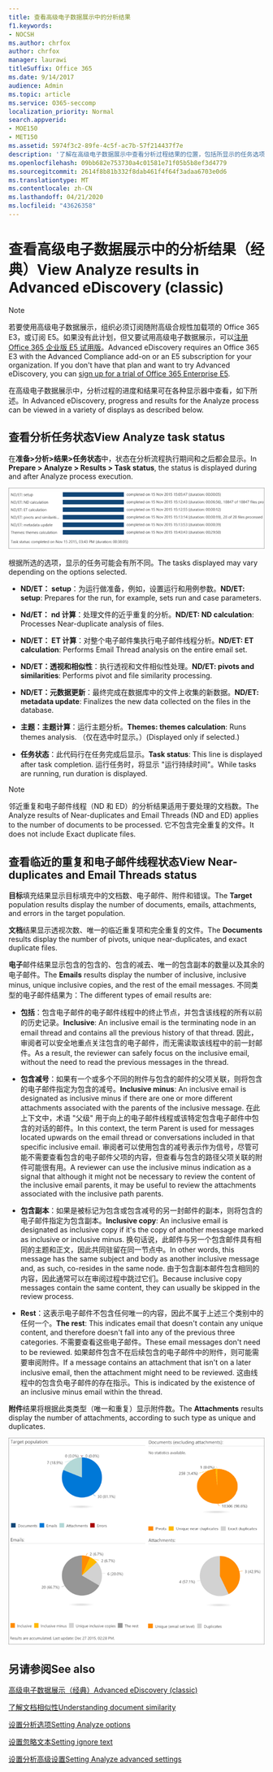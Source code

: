 ```yaml
---
title: 查看高级电子数据展示中的分析结果
f1.keywords:
- NOCSH
ms.author: chrfox
author: chrfox
manager: laurawi
titleSuffix: Office 365
ms.date: 9/14/2017
audience: Admin
ms.topic: article
ms.service: O365-seccomp
localization_priority: Normal
search.appverid:
- MOE150
- MET150
ms.assetid: 5974f3c2-89fe-4c5f-ac7b-57f214437f7e
description: '了解在高级电子数据展示中查看分析过程结果的位置，包括所显示的任务选项的定义。  '
ms.openlocfilehash: 09bb682e753730a4c01581e71f05b5b8ef3d4779
ms.sourcegitcommit: 2614f8b81b332f8dab461f4f64f3adaa6703e0d6
ms.translationtype: MT
ms.contentlocale: zh-CN
ms.lasthandoff: 04/21/2020
ms.locfileid: "43626358"
---
```

# <a name="view-analyze-results-in-advanced-ediscovery-classic"></a><span data-ttu-id="947c5-103">查看高级电子数据展示中的分析结果（经典）</span><span class="sxs-lookup"><span data-stu-id="947c5-103">View Analyze results in Advanced eDiscovery (classic)</span></span>

> [!NOTE]
> <span data-ttu-id="947c5-p101">若要使用高级电子数据展示，组织必须订阅随附高级合规性加载项的 Office 365 E3，或订阅 E5。如果没有此计划，但又要试用高级电子数据展示，可以[注册 Office 365 企业版 E5 试用版](https://go.microsoft.com/fwlink/p/?LinkID=698279)。</span><span class="sxs-lookup"><span data-stu-id="947c5-p101">Advanced eDiscovery requires an Office 365 E3 with the Advanced Compliance add-on or an E5 subscription for your organization. If you don't have that plan and want to try Advanced eDiscovery, you can [sign up for a trial of Office 365 Enterprise E5](https://go.microsoft.com/fwlink/p/?LinkID=698279).</span></span> 
  
<span data-ttu-id="947c5-106">在高级电子数据展示中，分析过程的进度和结果可在各种显示器中查看，如下所述。</span><span class="sxs-lookup"><span data-stu-id="947c5-106">In Advanced eDiscovery, progress and results for the Analyze process can be viewed in a variety of displays as described below.</span></span>
  
## <a name="view-analyze-task-status"></a><span data-ttu-id="947c5-107">查看分析任务状态</span><span class="sxs-lookup"><span data-stu-id="947c5-107">View Analyze task status</span></span>

<span data-ttu-id="947c5-108">在**准备\>分析\>结果\>任务状态**中，状态在分析流程执行期间和之后都会显示。</span><span class="sxs-lookup"><span data-stu-id="947c5-108">In **Prepare \> Analyze \> Results \> Task status**, the status is displayed during and after Analyze process execution.</span></span> 
  
![分析任务状态](../media/d0372978-ce08-4f4e-a1fc-aa918ae44364.png)
  
<span data-ttu-id="947c5-110">根据所选的选项，显示的任务可能会有所不同。</span><span class="sxs-lookup"><span data-stu-id="947c5-110">The tasks displayed may vary depending on the options selected.</span></span> 
  
- <span data-ttu-id="947c5-111">**ND/ET： setup**：为运行做准备，例如，设置运行和用例参数。</span><span class="sxs-lookup"><span data-stu-id="947c5-111">**ND/ET: setup**: Prepares for the run, for example, sets run and case parameters.</span></span>
    
- <span data-ttu-id="947c5-112">**Nd/ET： nd 计算**：处理文件的近乎重复的分析。</span><span class="sxs-lookup"><span data-stu-id="947c5-112">**ND/ET: ND calculation**: Processes Near-duplicate analysis of files.</span></span>
    
- <span data-ttu-id="947c5-113">**ND/ET： ET 计算**：对整个电子邮件集执行电子邮件线程分析。</span><span class="sxs-lookup"><span data-stu-id="947c5-113">**ND/ET: ET calculation**: Performs Email Thread analysis on the entire email set.</span></span>
    
- <span data-ttu-id="947c5-114">**ND/ET：透视和相似性**：执行透视和文件相似性处理。</span><span class="sxs-lookup"><span data-stu-id="947c5-114">**ND/ET: pivots and similarities**: Performs pivot and file similarity processing.</span></span>
    
- <span data-ttu-id="947c5-115">**ND/ET：元数据更新**：最终完成在数据库中的文件上收集的新数据。</span><span class="sxs-lookup"><span data-stu-id="947c5-115">**ND/ET: metadata update**: Finalizes the new data collected on the files in the database.</span></span>
    
- <span data-ttu-id="947c5-116">**主题：主题计算**：运行主题分析。</span><span class="sxs-lookup"><span data-stu-id="947c5-116">**Themes: themes calculation**: Runs themes analysis.</span></span> <span data-ttu-id="947c5-117">（仅在选中时显示。）</span><span class="sxs-lookup"><span data-stu-id="947c5-117">(Displayed only if selected.)</span></span>
    
- <span data-ttu-id="947c5-118">**任务状态**：此代码行在任务完成后显示。</span><span class="sxs-lookup"><span data-stu-id="947c5-118">**Task status**: This line is displayed after task completion.</span></span> <span data-ttu-id="947c5-119">运行任务时，将显示 "运行持续时间"。</span><span class="sxs-lookup"><span data-stu-id="947c5-119">While tasks are running, run duration is displayed.</span></span>
    
> [!NOTE]
> <span data-ttu-id="947c5-120">邻近重复和电子邮件线程（ND 和 ED）的分析结果适用于要处理的文档数。</span><span class="sxs-lookup"><span data-stu-id="947c5-120">The Analyze results of Near-duplicates and Email Threads (ND and ED) applies to the number of documents to be processed.</span></span> <span data-ttu-id="947c5-121">它不包含完全重复的文件。</span><span class="sxs-lookup"><span data-stu-id="947c5-121">It does not include Exact duplicate files.</span></span> 
  
## <a name="view-near-duplicates-and-email-threads-status"></a><span data-ttu-id="947c5-122">查看临近的重复和电子邮件线程状态</span><span class="sxs-lookup"><span data-stu-id="947c5-122">View Near-duplicates and Email Threads status</span></span>

<span data-ttu-id="947c5-123">**目标**填充结果显示目标填充中的文档数、电子邮件、附件和错误。</span><span class="sxs-lookup"><span data-stu-id="947c5-123">The **Target** population results display the number of documents, emails, attachments, and errors in the target population.</span></span> 
  
<span data-ttu-id="947c5-124">**文档**结果显示透视次数、唯一的临近重复项和完全重复的文件。</span><span class="sxs-lookup"><span data-stu-id="947c5-124">The **Documents** results display the number of pivots, unique near-duplicates, and exact duplicate files.</span></span> 
  
<span data-ttu-id="947c5-125">**电子**邮件结果显示包含的包含的、包含的减去、唯一的包含副本的数量以及其余的电子邮件。</span><span class="sxs-lookup"><span data-stu-id="947c5-125">The **Emails** results display the number of inclusive, inclusive minus, unique inclusive copies, and the rest of the email messages.</span></span> <span data-ttu-id="947c5-126">不同类型的电子邮件结果为：</span><span class="sxs-lookup"><span data-stu-id="947c5-126">The different types of email results are:</span></span> 
  
- <span data-ttu-id="947c5-127">**包括**：包含电子邮件的电子邮件线程中的终止节点，并包含该线程的所有以前的历史记录。</span><span class="sxs-lookup"><span data-stu-id="947c5-127">**Inclusive**: An inclusive email is the terminating node in an email thread and contains all the previous history of that thread.</span></span> <span data-ttu-id="947c5-128">因此，审阅者可以安全地重点关注包含的电子邮件，而无需读取该线程中的前一封邮件。</span><span class="sxs-lookup"><span data-stu-id="947c5-128">As a result, the reviewer can safely focus on the inclusive email, without the need to read the previous messages in the thread.</span></span> 
    
- <span data-ttu-id="947c5-129">**包含减号**：如果有一个或多个不同的附件与包含的邮件的父项关联，则将包含的电子邮件指定为包含的减号。</span><span class="sxs-lookup"><span data-stu-id="947c5-129">**Inclusive minus**: An inclusive email is designated as inclusive minus if there are one or more different attachments associated with the parents of the inclusive message.</span></span> <span data-ttu-id="947c5-130">在此上下文中，术语 "父级" 用于向上的电子邮件线程或该特定包含电子邮件中包含的对话的邮件。</span><span class="sxs-lookup"><span data-stu-id="947c5-130">In this context, the term Parent is used for messages located upwards on the email thread or conversations included in that specific inclusive email.</span></span> <span data-ttu-id="947c5-131">审阅者可以使用包含的减号表示作为信号，尽管可能不需要查看包含的电子邮件父项的内容，但查看与包含的路径父项关联的附件可能很有用。</span><span class="sxs-lookup"><span data-stu-id="947c5-131">A reviewer can use the inclusive minus indication as a signal that although it might not be necessary to review the content of the inclusive email parents, it may be useful to review the attachments associated with the inclusive path parents.</span></span> 
    
- <span data-ttu-id="947c5-132">**包含副本**：如果是被标记为包含或包含减号的另一封邮件的副本，则将包含的电子邮件指定为包含副本。</span><span class="sxs-lookup"><span data-stu-id="947c5-132">**Inclusive copy**: An inclusive email is designated as inclusive copy if it's the copy of another message marked as inclusive or inclusive minus.</span></span> <span data-ttu-id="947c5-133">换句话说，此邮件与另一个包含邮件具有相同的主题和正文，因此共同驻留在同一节点中。</span><span class="sxs-lookup"><span data-stu-id="947c5-133">In other words, this message has the same subject and body as another inclusive message and, as such, co-resides in the same node.</span></span> <span data-ttu-id="947c5-134">由于包含副本邮件包含相同的内容，因此通常可以在审阅过程中跳过它们。</span><span class="sxs-lookup"><span data-stu-id="947c5-134">Because inclusive copy messages contain the same content, they can usually be skipped in the review process.</span></span> 
    
- <span data-ttu-id="947c5-135">**Rest**：这表示电子邮件不包含任何唯一的内容，因此不属于上述三个类别中的任何一个。</span><span class="sxs-lookup"><span data-stu-id="947c5-135">**The rest**: This indicates email that doesn't contain any unique content, and therefore doesn't fall into any of the previous three categories.</span></span> <span data-ttu-id="947c5-136">不需要查看这些电子邮件。</span><span class="sxs-lookup"><span data-stu-id="947c5-136">These email messages don't need to be reviewed.</span></span> <span data-ttu-id="947c5-137">如果邮件包含不在后续包含的电子邮件中的附件，则可能需要审阅附件。</span><span class="sxs-lookup"><span data-stu-id="947c5-137">If a message contains an attachment that isn't on a later inclusive email, then the attachment might need to be reviewed.</span></span> <span data-ttu-id="947c5-138">这由线程中的包含负电子邮件的存在指示。</span><span class="sxs-lookup"><span data-stu-id="947c5-138">This is indicated by the existence of an inclusive minus email within the thread.</span></span>
    
<span data-ttu-id="947c5-139">**附件**结果将根据此类类型（唯一和重复）显示附件数。</span><span class="sxs-lookup"><span data-stu-id="947c5-139">The **Attachments** results display the number of attachments, according to such type as unique and duplicates.</span></span> 
  
![近似重复和电子邮件线程](../media/54491303-0ee3-4739-b42e-d1ee486842fd.png)
  
## <a name="see-also"></a><span data-ttu-id="947c5-141">另请参阅</span><span class="sxs-lookup"><span data-stu-id="947c5-141">See also</span></span>

[<span data-ttu-id="947c5-142">高级电子数据展示（经典）</span><span class="sxs-lookup"><span data-stu-id="947c5-142">Advanced eDiscovery (classic)</span></span>](office-365-advanced-ediscovery.md)
  
[<span data-ttu-id="947c5-143">了解文档相似性</span><span class="sxs-lookup"><span data-stu-id="947c5-143">Understanding document similarity</span></span>](understand-document-similarity-in-advanced-ediscovery.md)
  
[<span data-ttu-id="947c5-144">设置分析选项</span><span class="sxs-lookup"><span data-stu-id="947c5-144">Setting Analyze options</span></span>](set-analyze-options-in-advanced-ediscovery.md)
  
[<span data-ttu-id="947c5-145">设置忽略文本</span><span class="sxs-lookup"><span data-stu-id="947c5-145">Setting ignore text</span></span>](set-ignore-text-in-advanced-ediscovery.md)
  
[<span data-ttu-id="947c5-146">设置分析高级设置</span><span class="sxs-lookup"><span data-stu-id="947c5-146">Setting Analyze advanced settings</span></span>](view-analyze-results-in-advanced-ediscovery.md)

